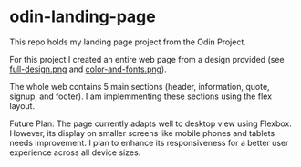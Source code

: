 # odin-landing-page

This repo holds my landing page project from the Odin Project. 

For this project I created an entire web page from a design provided (see [full-design.png](full-design.png) and [color-and-fonts.png](color-and-fonts.png)). 

The whole web contains 5 main sections (header, information, quote, signup, and footer). I am implemmenting these sections using the flex layout.

Future Plan:
The page currently adapts well to desktop view using Flexbox. However, its display on smaller screens like mobile phones and tablets needs improvement. I plan to enhance its responsiveness for a better user experience across all device sizes.